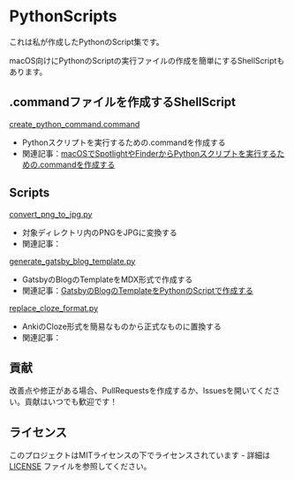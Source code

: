 # PythonScripts

これは私が作成したPythonのScript集です。

macOS向けにPythonのScriptの実行ファイルの作成を簡単にするShellScriptもあります。

## .commandファイルを作成するShellScript

[create_python_command.command](./create_python_command.command)
- Pythonスクリプトを実行するための.commandを作成する
- 関連記事：[macOSでSpotlightやFinderからPythonスクリプトを実行するための.commandを作成する](https://ryomazone.dev/blog/create-a-command-to-run-python-scripts-from-spotlight-or-finder-on-macos/)

## Scripts

[convert_png_to_jpg.py](./scripts/convert_png_to_jpg.py)
- 対象ディレクトリ内のPNGをJPGに変換する
- 関連記事：

[generate_gatsby_blog_template.py](./scripts/generate_gatsby_blog_template.py)
- GatsbyのBlogのTemplateをMDX形式で作成する
- 関連記事：[GatsbyのBlogのTemplateをPythonのScriptで作成する](https://ryomazone.dev/blog/create-a-gatsby-blog-template-in-python-script/)

[replace_cloze_format.py](./scripts/replace_cloze_format.py)
- AnkiのCloze形式を簡易なものから正式なものに置換する
- 関連記事：

## 貢献

改善点や修正がある場合、PullRequestsを作成するか、Issuesを開いてください。貢献はいつでも歓迎です！

## ライセンス

このプロジェクトはMITライセンスの下でライセンスされています - 詳細は [LICENSE](LICENSE) ファイルを参照してください。
